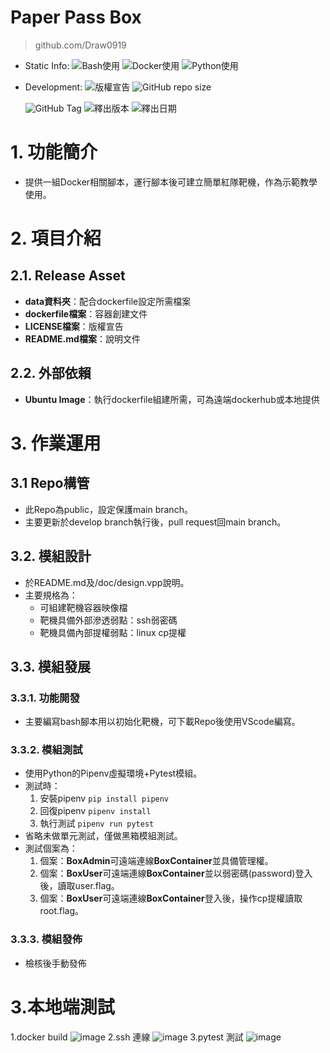 Paper Pass Box
====
> github.com/Draw0919
* Static Info:
  ![Bash使用](https://img.shields.io/badge/Bash_Script-2A2Ba2?&style=for-the-badge)
  ![Docker使用](https://img.shields.io/badge/Docker-2496ED?logo=docker&logoColor=white&style=for-the-badge)
  ![Python使用](https://img.shields.io/badge/Python-14354C.svg?logo=python&logoColor=white&style=for-the-badge)
* Development:
  ![版權宣告](https://img.shields.io/github/license/Draw0919/GPT_Coding?style=for-the-badge)
  ![GitHub repo size](https://img.shields.io/github/repo-size/Draw0919/GPT_Coding?style=for-the-badge)
  
  ![GitHub Tag](https://img.shields.io/github/v/tag/Draw0919/GPT_Coding?style=for-the-badge)
  ![釋出版本](https://img.shields.io/github/v/release/Draw0919/GPT_Coding?style=for-the-badge)
  ![釋出日期](https://img.shields.io/github/release-date/Draw0919/GPT_Coding?style=for-the-badge)
# 1. 功能簡介

* 提供一組Docker相關腳本，運行腳本後可建立簡單紅隊靶機，作為示範教學使用。

# 2. 項目介紹

## 2.1. Release Asset

- **data資料夾**：配合dockerfile設定所需檔案
- **dockerfile檔案**：容器創建文件
- **LICENSE檔案**：版權宣告
- **README.md檔案**：說明文件

## 2.2. 外部依賴

- **Ubuntu Image**：執行dockerfile組建所需，可為遠端dockerhub或本地提供

# 3. 作業運用

## 3.1 Repo構管

* 此Repo為public，設定保護main branch。
* 主要更新於develop branch執行後，pull request回main branch。

## 3.2. 模組設計

* 於README.md及/doc/design.vpp說明。
* 主要規格為：
  * 可組建靶機容器映像檔
  * 靶機具備外部滲透弱點：ssh弱密碼
  * 靶機具備內部提權弱點：linux cp提權

## 3.3. 模組發展

### 3.3.1. 功能開發

* 主要編寫bash腳本用以初始化靶機，可下載Repo後使用VScode編寫。

### 3.3.2. 模組測試

* 使用Python的Pipenv虛擬環境+Pytest模組。
* 測試時：
  1. 安裝pipenv ```pip install pipenv```
  2. 回復pipenv ```pipenv install```
  3. 執行測試 ```pipenv run pytest```
* 省略未做單元測試，僅做黑箱模組測試。
* 測試個案為：
  1. 個案：**BoxAdmin**可遠端連線**BoxContainer**並具備管理權。
  2. 個案：**BoxUser**可遠端連線**BoxContainer**並以弱密碼(password)登入後，讀取user.flag。
  3. 個案：**BoxUser**可遠端連線**BoxContainer**登入後，操作cp提權讀取root.flag。

### 3.3.3. 模組發佈

* 檢核後手動發佈
# 3.本地端測試
  1.docker build
  ![image](https://github.com/Draw0919/GPT_Coding/assets/102810421/2482e07b-cdc6-406a-82ad-16c0f651ffc3)
  2.ssh 連線
  ![image](https://github.com/Draw0919/GPT_Coding/assets/102810421/bbac9880-dd50-4c50-9a60-d0855e87353d)
  3.pytest 測試
  ![image](https://github.com/Draw0919/GPT_Coding/assets/102810421/f3f94ab6-5ddc-42b1-8e2a-a4cc14647988)

